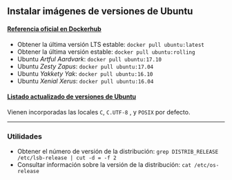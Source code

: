 ## Instalar imágenes de versiones de Ubuntu

#### [Referencia oficial en Dockerhub](https://hub.docker.com/_/ubuntu/)

- Obtener la última versión LTS estable: `docker pull ubuntu:latest`
- Obtener la última versión estable: `docker pull ubuntu:rolling`
- Ubuntu *Artful Aardvark*: `docker pull ubuntu:17.10`
- Ubuntu *Zesty Zapus*: `docker pull ubuntu:17.04`
- Ubuntu *Yakkety Yak*: `docker pull ubuntu:16.10`
- Ubuntu *Xenial Xerus*: `docker pull ubuntu:16.04`

#### [Listado actualizado de versiones de Ubuntu](https://es.wikipedia.org/wiki/Anexo:Versiones_de_Ubuntu)

Vienen incorporadas las locales `C`, `C.UTF-8` , y `POSIX` por defecto.

_______________________________________

### Utilidades
- Obtener el número de versión de la distribución: `grep DISTRIB_RELEASE /etc/lsb-release | cut -d = -f 2`
- Consultar información sobre la versión de la distribución: `cat /etc/os-release`
